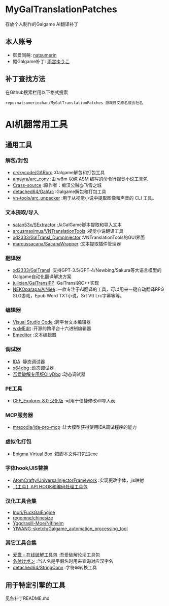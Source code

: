 # MyGalTranslationPatches
存放个人制作的Galgame AI翻译补丁

## 本人账号

- 御爱同萌: [natsumerin](https://www.ai2.moe/profile/13275-natsumerin/)
- 鲲Galgame补丁: [雨宮ゆうこ](https://www.moyu.moe/user/47/resource)

## 补丁查找方法
在Github搜索栏用以下格式搜索

`repo:natsumerinchan/MyGalTranslationPatches 游戏日文原名或会社名`

# AI机翻常用工具

## 通用工具

### 解包/封包
- [crskycode/GARbro](https://github.com/crskycode/GARbro) :Galgame解包和打包工具
- [amayra/arc_conv](https://github.com/amayra/arc_conv.git) :由 w8m 以纯 ASM 编写的命令行视觉小说工具包
- [Crass-source](https://github.com/shangjiaxuan/Crass-source.git) :原作者：痴汉公贼@飞雪之城
- [detached64/GalArc](https://github.com/detached64/GalArc.git) :Galgame解包和打包工具
- [vn-tools/arc_unpacker](https://github.com/vn-tools/arc_unpacker.git) :用于从视觉小说中提取图像和声音的 CLI 工具。

### 文本提取/导入
- [satan53x/SExtractor](https://github.com/satan53x/SExtractor.git) :从GalGame脚本提取和导入文本
- [arcusmaximus/VNTranslationTools](https://github.com/arcusmaximus/VNTranslationTools.git) :视觉小说翻译工具
- [xd2333/GalTransl_DumpInjector](https://github.com/xd2333/GalTransl_DumpInjector.git) :VNTranslationTools的GUI界面
- [marcussacana/SacanaWrapper](https://github.com/marcussacana/SacanaWrapper.git) :文本提取插件管理器

### 翻译器
- [xd2333/GalTransl](https://github.com/xd2333/GalTransl.git) :支持GPT-3.5/GPT-4/Newbing/Sakura等大语言模型的Galgame自动化翻译解决方案
- [julixian/GalTranslPP](https://github.com/julixian/GalTranslPP.git) :GalTransl的C++实现
- [NEKOparapa/AiNiee](https://github.com/NEKOparapa/AiNiee.git) :一款专注于Ai翻译的工具，可以用来一键自动翻译RPG SLG游戏，Epub Word TXT小说，Srt Vtt Lrc字幕等等。

### 编辑器
- [Visual Studio Code](https://code.visualstudio.com/) :跨平台文本编辑器
- [wxMEdit](https://wxmedit.github.io/zh_CN/) :开源的跨平台十六进制编辑器
- [Emeditor](https://zh-cn.emeditor.com/) :文本编辑器

### 调试器
- [IDA](https://hex-rays.com/ida-free) :静态调试器
- [x64dbg](https://x64dbg.com/) :动态调试器
- [吾爱破解专用版OllyDbg](https://down.52pojie.cn/Tools/Debuggers/) :动态调试器

### PE工具
- [CFF_Explorer 8.0 汉化版](https://bbs.kanxue.com/thread-158547-1.htm) :可用于便捷修改dll导入表

### MCP服务器
- [mrexodia/ida-pro-mcp](https://github.com/mrexodia/ida-pro-mcp.git) :让大模型获得使用IDA调试程序的能力

### 虚拟化打包
- [Enigma Virtual Box](https://enigmaprotector.com/assets/files/enigmavb.exe) :把脚本文件打包进exe

### 字体hook/JIS替换
- [AtomCrafty/UniversalInjectorFramework](https://github.com/AtomCrafty/UniversalInjectorFramework.git) :实现更改字体，jis映射
- [【工具】API HOOK和编码处理工具包](https://www.ai2.moe/topic/29225-【工具】api-hook和编码处理工具包)

### 汉化工具合集
- [Inori/FuckGalEngine](https://github.com/Inori/FuckGalEngine.git)
- [regomne/chinesize](https://github.com/regomne/chinesize.git)
- [Yggdrasill-Moe/Niflheim](https://github.com/Yggdrasill-Moe/Niflheim.git)
- [YIWANG-sketch/Galgame_automation_processing_tool](https://github.com/YIWANG-sketch/Galgame_automation_processing_tool.git)

### 其它工具合集
- [爱盘 - 在线破解工具包](https://down.52pojie.cn/) :吾爱破解论坛工具包
- [名付けポン](https://pon-navi.net/nazuke/) :当人名是平假名时用来查询对应汉字名
- [detached64/StringConv](https://github.com/detached64/StringConv.git) :字符串转换工具

## 用于特定引擎的工具
见各补丁README.md
